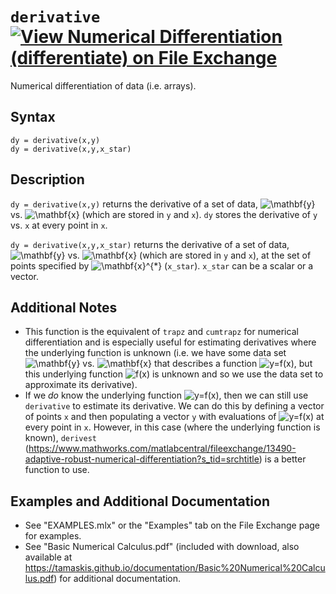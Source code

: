 # `derivative` [![View Numerical Differentiation (differentiate) on File Exchange](https://www.mathworks.com/matlabcentral/images/matlab-file-exchange.svg)](https://www.mathworks.com/matlabcentral/fileexchange/89719-numerical-differentiation-differentiate)

Numerical differentiation of data (i.e. arrays).


## Syntax

`dy = derivative(x,y)`\
`dy = derivative(x,y,x_star)`


## Description

`dy = derivative(x,y)` returns the derivative of a set of data, <img src="https://latex.codecogs.com/svg.latex?\inline&space;\mathbf{y}" title="\mathbf{y}" /> vs. <img src="https://latex.codecogs.com/svg.latex?\inline&space;\mathbf{x}" title="\mathbf{x}" />  (which are stored in `y` and `x`). `dy` stores the derivative of `y` vs. `x` at every point in `x`.
            
`dy = derivative(x,y,x_star)` returns the derivative of a set of data, <img src="https://latex.codecogs.com/svg.latex?\inline&space;\mathbf{y}" title="\mathbf{y}" /> vs. <img src="https://latex.codecogs.com/svg.latex?\inline&space;\mathbf{x}" title="\mathbf{x}" />  (which are stored in `y` and `x`), at the set of points specified by <img src="https://latex.codecogs.com/svg.latex?\inline&space;\mathbf{x}^{*}" title="\mathbf{x}^{*}" /> (`x_star`). `x_star` can be a scalar or a vector.


## Additional Notes

- This function is the equivalent of `trapz` and `cumtrapz` for numerical differentiation and is especially useful for estimating derivatives where the underlying function is unknown (i.e. we have some data set <img src="https://latex.codecogs.com/svg.latex?\inline&space;\mathbf{y}" title="\mathbf{y}" /> vs. <img src="https://latex.codecogs.com/svg.latex?\inline&space;\mathbf{x}" title="\mathbf{x}" /> that describes a function <img src="https://latex.codecogs.com/svg.latex?\inline&space;y=f(x)" title="y=f(x)" />, but this underlying function <img src="https://latex.codecogs.com/svg.latex?\inline&space;f(x)" title="f(x)" /> is unknown and so we use the data set to approximate its derivative).
- If we _do_ know the underlying function <img src="https://latex.codecogs.com/svg.latex?\inline&space;y=f(x)" title="y=f(x)" />, then we can still use `derivative` to estimate its derivative. We can do this by defining a vector of points `x` and then populating a vector `y` with evaluations of <img src="https://latex.codecogs.com/svg.latex?\inline&space;y=f(x)" title="y=f(x)" /> at every point in `x`. However, in this case (where the underlying function is known), `derivest` (https://www.mathworks.com/matlabcentral/fileexchange/13490-adaptive-robust-numerical-differentiation?s_tid=srchtitle) is a better function to use.


## Examples and Additional Documentation

   -  See "EXAMPLES.mlx" or the "Examples" tab on the File Exchange page for examples. 
   -  See "Basic Numerical Calculus.pdf" (included with download, also available at https://tamaskis.github.io/documentation/Basic%20Numerical%20Calculus.pdf) for additional documentation.
